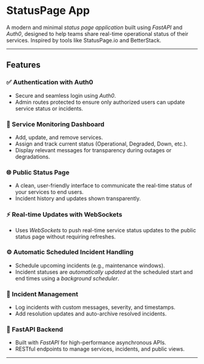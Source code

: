 # StatusPage App

A modern and minimal *status page application* built using *FastAPI* and *Auth0*, designed to help teams share real-time operational status of their services. Inspired by tools like StatusPage.io and BetterStack.

---

## Features

### ✅ Authentication with Auth0
- Secure and seamless login using *Auth0*.
- Admin routes protected to ensure only authorized users can update service status or incidents.

### 🚦 Service Monitoring Dashboard
- Add, update, and remove services.
- Assign and track current status (Operational, Degraded, Down, etc.).
- Display relevant messages for transparency during outages or degradations.

### 🌐 Public Status Page
- A clean, user-friendly interface to communicate the real-time status of your services to end users.
- Incident history and updates shown transparently.

### ⚡ Real-time Updates with WebSockets
- Uses *WebSockets* to push real-time service status updates to the public status page without requiring refreshes.

### ⚙ Automatic Scheduled Incident Handling
- Schedule upcoming incidents (e.g., maintenance windows).
- Incident statuses are *automatically updated* at the scheduled start and end times using a *background scheduler*.

### 📡 Incident Management
- Log incidents with custom messages, severity, and timestamps.
- Add resolution updates and auto-archive resolved incidents.

### 🚀 FastAPI Backend
- Built with *FastAPI* for high-performance asynchronous APIs.
- RESTful endpoints to manage services, incidents, and public views.

---
